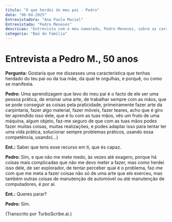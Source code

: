 ```yaml
---
titulo: "O que herdei do meu pai - Pedro"
data: "06-04-2025"
Entrevistadora: "Ana Paula Maciel"
Entrevistada: "Pedro Meneses"
descricao: "Entrevista com o meu namorado, Pedro Meneses, sobre as características do seu pai de que ele se orgulha de ter herdado."
categoria: "Baú de Família"
---
```


# Entrevista a Pedro M., 50 anos

**Pergunta:** Gostaria que me dissesses uma característica que tenhas herdado do teu pai ou da tua mãe, da qual te orgulhas, e porquê, ou como se manifesta.

**Pedro:** Uma aprendizagem que levo do meu pai é o facto de ele ser uma pessoa prática, de ensinar uma arte, de trabalhar sempre com as mãos, que se pode conseguir as coisas pela praticidade, primeiramente fazer arte da carpintaria, fazer algo material, fazer móveis, fazer teares, acho que é giro ter aprendido isso dele, que é tu com as tuas mãos, vês um fruto de uma máquina, algum objeto, faz-me seguro de que com as tuas mãos podes fazer muitas coisas, muitas realizações, e podes adaptar isso para tentar ter uma vida prática, solucionar sempre problemas práticos, usando essa competência, usando(…) 

**Ent.:** Saber que tens esse recurso em ti, que és capaz. 

**Pedro:** Sim, e que não me mete medo, às vezes até exagero, porque há coisas mais complicadas que não me devo meter a fazer, mas como herdei isso dele, de ser explorador, de tentar perceber qual é o problema, faz-me com que me meta a fazer coisas não só de uma arte que ele exerceu, mas também outras coisas de manutenção de automóvel ou até manutenção de computadores, é por aí. 

**Ent.:** Queres parar? 

**Pedro:** Sim.

(Transcrito por TurboScribe.ai.)
